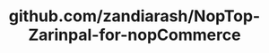 ---
layout: post
title: github.com/zandiarash/NopTop-Zarinpal-for-nopCommerce
categories: link
tags: [انگلیسی, برنامه‌نویسی]
---